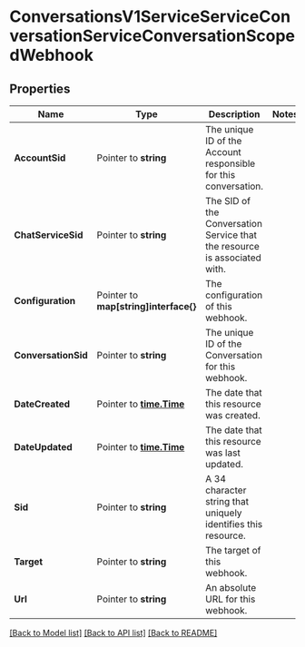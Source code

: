 # ConversationsV1ServiceServiceConversationServiceConversationScopedWebhook

## Properties
Name | Type | Description | Notes
------------ | ------------- | ------------- | -------------
**AccountSid** | Pointer to **string** | The unique ID of the Account responsible for this conversation. |
**ChatServiceSid** | Pointer to **string** | The SID of the Conversation Service that the resource is associated with. |
**Configuration** | Pointer to **map[string]interface{}** | The configuration of this webhook. |
**ConversationSid** | Pointer to **string** | The unique ID of the Conversation for this webhook. |
**DateCreated** | Pointer to [**time.Time**](time.Time.md) | The date that this resource was created. |
**DateUpdated** | Pointer to [**time.Time**](time.Time.md) | The date that this resource was last updated. |
**Sid** | Pointer to **string** | A 34 character string that uniquely identifies this resource. |
**Target** | Pointer to **string** | The target of this webhook. |
**Url** | Pointer to **string** | An absolute URL for this webhook. |

[[Back to Model list]](../README.md#documentation-for-models) [[Back to API list]](../README.md#documentation-for-api-endpoints) [[Back to README]](../README.md)


